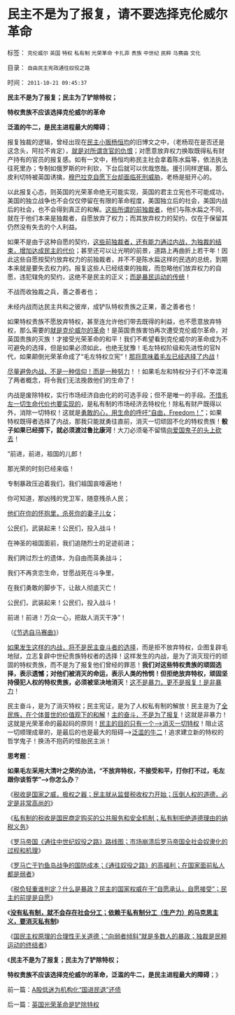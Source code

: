 # 民主不是为了报复，请不要选择克伦威尔革命

标签： `克伦威尔` `英国` `特权` `私有制` `光荣革命` `卡扎菲` `贵族` `中世纪` `民粹` `马赛曲` `文化` 

目录： `自由民主宪政通往奴役之路`

时间： `2011-10-21 09:45:37`

**民主不是为了报复；民主为了铲除特权；**

**特权贵族不应该选择克伦威尔的革命**

**泛滥的牛二，是民主进程最大的障碍**；

报复独裁的逻辑，曾经出现在[民主小贩杨恒均](http://blog.sina.com.cn/yanghengjun)的旧博文之中，（老杨现在是否还是这念头，阿拉不肯定），[就是对所谓贪官的仇恨](../../../2010/3/1/讲民主的反腐败，从何说起？.md)；对愿意放弃权力换取既得私有财产持有的官员的报复感。如有一文中，杨恒均称民主社会拿着陈水扁等，依法执法往死里办；专制如俄罗斯的叶利钦，下台后就可以优哉悠哉。援引同样逻辑，那么皮利切特被英国诱擒，[穆巴拉克自愿下台却面临死刑威胁](../../../2011/4/30/穆巴拉克可能是埃及最伟大的人.md)，老杨是挺开心的。

以此报复心态，则英国的光荣革命绝无可能实现，英国的君主立宪也不可能成功，美国的独立战争也不会仅仅停留在有限的革命程度，美国独立后的社会，美国内战后的社会，也不会得到真正的和解。[这些所谓的前独裁者](../../../2011/2/24/那种人是北非国家的敌人？.md)，他们与陈水扁之不同，就在于他们本来是独裁者，自愿放弃了权力；而其放弃权力的契约，仅在于保留其仍然没有失去的个人利益。

如果不是由于这种自愿的契约，[这些前独裁者，还有能力通过内战，为独裁的结束，增加达成民主的代价](../../../2011/4/16/反对独裁者，不能取而代之.md)；甚至还可以让光明的前景，道路上再曲折上若干年！因此这些自愿按契约放弃权力的前独裁者，并不不是陈水扁这样的民选的总统，到期本来就是要失去权力的。报复这些人已经结束的独裁，而忽略他们放弃权力的自愿，违犯辖免的契约，这绝不是民主的正义；[而是暴民运动的传统](../../../2010/3/3/为什么历史治乱循环总是不息更残暴？.md)！

不战而收独裁之兵，善之善者也；

未经内战而达民主共和之彼岸，成铲队特权贵族之正果，善之善者也！

如果特权贵族不愿放弃特权，甚至连允许他们带去既得的利益，也不愿意放弃特权，那么需要的[就是克伦威尔的革命](../../../2011/3/10/克伦威尔，国王和民粹王.md)！是英国贵族害怕再次遭受克伦威尔革命，对英国贵族的灭族！才接受光荣革命的和平！我们不希望看到克伦威尔的革命成为不可避免的选择，但是如果必须如此，也绝无犹豫！毛左特权阶级和先进性的官N代，如果颠倒光荣革命成了“毛左特权立宪”！[那将意味着毛左已经选择了内战](http://blog.sina.com.cn/s/blog_64553b970100vo4j.html)！

[尽量避免内战，不是一种信仰！而是一种努力](../../../2010/8/10/昂山素季和萨拉丁的胸怀.md)！！如果毛左和特权分子们不幸混淆了两者概念，将令我们无法挽救他们的生命了！

内战是废除特权，实行市场经济自由化的的可选手段；但不是唯一的手段。[不惜毛左一切生命代价也要实现的](../../../2011/2/6/以暴易暴是暴力；以武制暴非暴力.md)，是私有制的市场经济去特权化！除私有财产既得以外，消除一切特权！这就是[勇敢的心，用生命的呼吁“自由，Freedom！”](../../../2009/2/28/与既得利益者合理妥协，就是争取和平.md)；如果特权既得者选择了内战，那我只能就勇往直前，消灭一切顽固不化的特权贵族！**骰子如果已经掷下，就必须渡过鲁比康河**！大刀必须毫不留情[向爱国鬼子的头上砍去](../../../2011/2/7/大刀向着鬼子们的头上砍去！.md)！

“前进，前进，祖国的儿郎！

那光荣的时刻已经来临！

专制暴政压迫着我们，我们祖国哀嚎遍地！

你可知道，那凶残的党卫军，随意残杀人民；

[他们在你的怀抱里，杀死你的妻子儿女](../../../2011/1/22/计划生育荒谬绝伦.md)；

公民们，武装起来！公民们，投入战斗！

在神圣的祖国面前，我们追随烈士的足迹前进；

我们跨过烈士的遗体，为自由而英勇战斗；

我们不再贪恋生命，甘愿战死在斗争里，

在我们勇敢的脚步下，让敌人彻底灭亡！

公民们，武装起来！公民们，投入战斗！

前进！前进！万众一心，把敌人消灭干净”！

（[《节选自马赛曲》](../../../2009/8/25/柿子宜拣软的捏.md)）

[如果发生这样的内战，将不是民主奋斗者的选择](../../../2011/2/26/呼吁和平！不要挑拨冲突！.md)，而是拒不放弃特权，企图复辟毛地狱，立志复辟中世纪贵族特权者的选择！这样发生的内战，是为了消灭现行的顽固的特权贵族，而不是为了报复他们曾经的罪恶！**我们对这些特权贵族的顽固选择，表示遗憾；对他们被消灭的命运，表示人类的怜悯！但拒绝放弃特权，顽固坚持侵犯人权的特权贵族，必须被坚决地消灭**！[这不是暴力，更不是报复！是非暴力](../../../2010/5/12/枪杆子保法制；争取民主宪政的更高效率的方式是非暴力.md)！

民主奋斗，是为了消灭特权；民主宪证，是为了人权私有制的解放！民主是为了[全民族，在个体普世的价值观下的和解](http://hi.baidu.com/darthchn/blog/item/5466a49449f3f7007bf48097.html)！[主的奋斗，不是为了报复](../../../2011/3/25/非法无正义；不要信仰“内战不可避免”；.md)！这就是非暴力！这就是光荣革命的最起码的原则！[民主的目的只有一个——>消灭一切特权](../../../2009/7/24/人权普世价值观或令传统中国将不国.md)！阻止这一切顺理成章的，是最后的也是最大的阻碍——>[泛滥的牛二](../../../2010/3/5/户籍制度即市政自治权是民主社会的基石.md)！追求建立新的特权的哲学鬼子！换汤不抱药的怪胎民主派！

**思考题**：

**如果毛左采用大清叶之荣的办法，“不放弃特权，不接受和平，打你打不过，毛左跟你谈哲学”——>你怎么办**？

《[税收是国家之威，极权之器；民主就从监督税收权力开始；压倒人权的道德，必定是非常高尚的](../../../2011/10/19/税收是极权之利器,民主从监督税权开始.md)》

《[私有制的税收是国民商定购买的公共服务和安全机制；私有制拒绝道德理由的纳税义务](../../../2011/10/19/公有制的税收，是绝对的权力.md)》

《[罗马帝国《通往中世纪奴役之路》路线图；市场崩溃后罗马帝国全社会奴隶化的过程和机理](../../../2011/10/19/罗马帝国《通往中世纪奴役之路》经济路线图.md)》

《[罗马亡于钓鱼岛战争的国防成本；《通往奴役之路》的高福利；在国家面前私人都是弱者](../../../2011/10/19/罗马亡于爱国主义，美国可能亡于“向弱者倾斜”.md)》

《[税负轻重谁判定？什么是暴政？民主的国家权威在于“自愿承认，自愿接受”；民主的前提是自愿](../../../2011/10/20/税负轻重谁判？民主的国家权威那里来？.md)》

《[**没有私有制，就不会存在社会分工；依赖于私有制分工（生产力）的马克思主义，要消灭私有制**](../../../2011/10/20/没有私有制就不存在社会分工；马克思主义的自相矛盾；.md)》

《[国民主权原理的合理性无关道德；“向弱者倾斜”就是多数人的暴政；独裁是民粹运动的终结者](../../../2011/10/20/“向弱者倾斜”就是多数的暴政；独裁是民粹的终结者.md)》

《**民主不是为了报复；民主为了铲除特权；**

**特权贵族不应该选择克伦威尔的革命，泛滥的牛二，是民主进程最大的障碍**；》



前一篇：[A股低迷为机构化“国进民退”还债](../../../2011/10/21/A股低迷为机构化“国进民退”还债.md)

后一篇：[英国光荣革命是铲除特权](../../../2011/10/21/英国光荣革命是铲除特权.md)